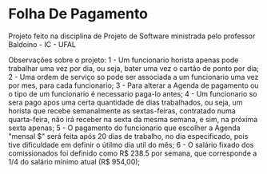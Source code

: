 # Folha De Pagamento

Projeto feito na disciplina de Projeto de Software ministrada pelo professor Baldoino - IC - UFAL

Observações sobre o projeto:
1 - Um funcionario horista apenas pode trabalhar uma vez por dia, ou seja, bater uma vez o cartão de ponto por dia;
2 - Uma ordem de serviço so pode ser associada a um funcionario uma vez por mes, para cada funcionario;
3 - Para alterar a Agenda de pagamento ou o tipo de um funcionario é necessario paga-lo antes;
4 - Um funcionario so sera pago apos uma certa quantidade de dias trabalhados, ou seja, um horista que recebe semanalmente as sextas-feiras, contratado numa quarta-feira, não irá receber na sexta da mesma semana, e sim, na próxima sexta apenas;
5 - O pagamento do funcionario que escolher a Agenda "mensal $" será feita após 20 dias de trabalho, no dia especificado, pois tive dificuldade em definir o útilmo dia util do mês;
6 - O salário fixado dos comissionados foi definido como R$ 238.5 por semana, que corresponde a 1/4 do salário mínimo atual (R$ 954,00);
